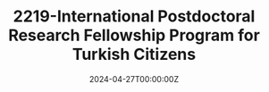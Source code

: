 ---
title: 2219-International Postdoctoral Research Fellowship Program for Turkish Citizens
summary: Researching at Simon Fraser University, Burnaby, Canada 
tags:
  - Demo
date: "2024-04-27T00:00:00Z"

# Optional external URL for project (replaces project detail page).
# external_link: https://example.org

image:
  caption: Photo by Toa Heftiba on Unsplash
  focal_point: Smart
---